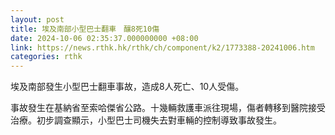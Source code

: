 ```yaml
---
layout: post
title: 埃及南部小型巴士翻車　釀8死10傷
date: 2024-10-06 02:35:37.000000000 +08:00
link: https://news.rthk.hk/rthk/ch/component/k2/1773388-20241006.htm
categories: rthk
---
```


埃及南部發生小型巴士翻車事故，造成8人死亡、10人受傷。

事故發生在基納省至索哈傑省公路。十幾輛救護車派往現場，傷者轉移到醫院接受治療。初步調查顯示，小型巴士司機失去對車輛的控制導致事故發生。
